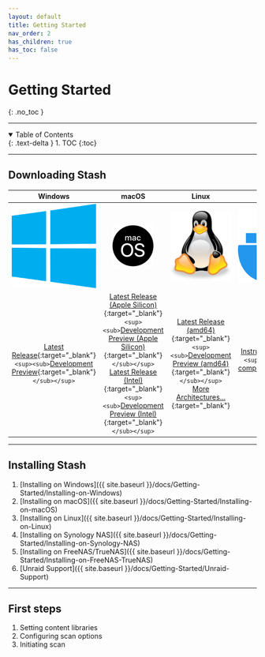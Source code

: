```yaml
---
layout: default
title: Getting Started
nav_order: 2
has_children: true
has_toc: false
---
```

# Getting Started

{: .no_toc }

---

<details open markdown="block">
  <summary>
    Table of Contents
  </summary>
  {: .text-delta }
1. TOC
{:toc}
</details>

---

## Downloading Stash

|                                                                                                                                Windows                                                                                                                                |                                                                                                                                                                                                                                                                                                              macOS                                                                                                                                                                                                                                                                                                              |                                                                                                                                                                                       Linux                                                                                                                                                                                       |                                                                                                                                    Docker                                                                                                                                    |
| :-------------------------------------------------------------------------------------------------------------------------------------------------------------------------------------------------------------------------------------------------------------------: | :-----------------------------------------------------------------------------------------------------------------------------------------------------------------------------------------------------------------------------------------------------------------------------------------------------------------------------------------------------------------------------------------------------------------------------------------------------------------------------------------------------------------------------------------------------------------------------------------------------------------------------: | :--------------------------------------------------------------------------------------------------------------------------------------------------------------------------------------------------------------------------------------------------------------------------------------------------------------------------------------------------------------------------------: | :---------------------------------------------------------------------------------------------------------------------------------------------------------------------------------------------------------------------------------------------------------------------------: |
|                                                                                                           ![Windows](Getting-Started/assets/windows_logo.svg)                                                                                                           |                                                                                                                                                                                                                                                                                           ![macOS](Getting-Started/assets/mac_logo.svg)                                                                                                                                                                                                                                                                                           |                                                                                                                                                                   ![Linux](Getting-Started/assets/linux_logo.svg)                                                                                                                                                                   |                                                                                                                ![Docker](Getting-Started/assets/docker_logo.svg)                                                                                                                |
| [Latest Release](https://github.com/stashapp/stash/releases/latest/download/stash-win.exe){:target="_blank"} <br /> `<sup><sub>`[Development Preview](https://github.com/stashapp/stash/releases/download/latest_develop/stash-win.exe){:target="_blank"}`</sub></sup>` | [Latest Release (Apple Silicon)](https://github.com/stashapp/stash/releases/latest/download/stash-macos-applesilicon){:target="_blank"} <br /> `<sup><sub>`[Development Preview (Apple Silicon)](https://github.com/stashapp/stash/releases/download/latest_develop/stash-macos-applesilicon){:target="_blank"}`</sub></sup>` <br />[Latest Release (Intel)](https://github.com/stashapp/stash/releases/latest/download/stash-macos-intel){:target="_blank"} <br /> `<sup><sub>`[Development Preview (Intel)](https://github.com/stashapp/stash/releases/download/latest_develop/stash-macos-intel){:target="_blank"}`</sub></sup>` | [Latest Release (amd64)](https://github.com/stashapp/stash/releases/latest/download/stash-linux){:target="_blank"} <br /> `<sup><sub>`[Development Preview (amd64)](https://github.com/stashapp/stash/releases/download/latest_develop/stash-linux){:target="_blank"}`</sub></sup>` <br /> [More Architectures...](https://github.com/stashapp/stash/releases/latest){:target="_blank"} | [Instructions](https://github.com/stashapp/stash/blob/master/docker/production/README.md){:target="_blank"} <br /> `<sup><sub>` [Sample docker-compose.yml](https://github.com/stashapp/stash/blob/master/docker/production/docker-compose.yml){:target="_blank"}`</sub></sup>` |

---

## Installing Stash

1. [Installing on Windows]({{ site.baseurl }}/docs/Getting-Started/Installing-on-Windows)
2. [Installing on macOS]({{ site.baseurl }}/docs/Getting-Started/Installing-on-macOS)
3. [Installing on Linux]({{ site.baseurl }}/docs/Getting-Started/Installing-on-Linux)
4. [Installing on Synology NAS]({{ site.baseurl }}/docs/Getting-Started/Installing-on-Synology-NAS)
5. [Installing on FreeNAS/TrueNAS]({{ site.baseurl }}/docs/Getting-Started/Installing-on-FreeNAS-TrueNAS)
6. [Unraid Support]({{ site.baseurl }}/docs/Getting-Started/Unraid-Support)

---

## First steps

1. Setting content libraries
2. Configuring scan options 
3. Initiating scan
